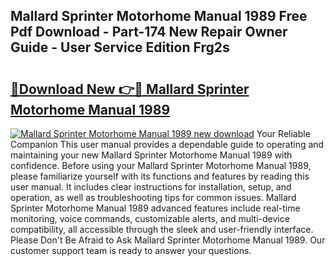 ## Mallard Sprinter Motorhome Manual 1989 Free Pdf Download - Part-174 New Repair Owner Guide - User Service Edition Frg2s

# <h2><a href="http://bc93271.oget.top/?id=Mallard+Sprinter+Motorhome+Manual+1989">🔗Download New 👉🔴 Mallard Sprinter Motorhome Manual 1989</a></h2>

[![Mallard Sprinter Motorhome Manual 1989 new download](https://i.imgur.com/5g1atiW.png)](http://bc93271.oget.top/?id=Mallard+Sprinter+Motorhome+Manual+1989)
Your Reliable Companion This user manual provides a dependable guide to operating and maintaining your new Mallard Sprinter Motorhome Manual 1989 with confidence. Before using your Mallard Sprinter Motorhome Manual 1989, please familiarize yourself with its functions and features by reading this user manual. It includes clear instructions for installation, setup, and operation, as well as troubleshooting tips for common issues. Mallard Sprinter Motorhome Manual 1989 advanced features include real-time monitoring, voice commands, customizable alerts, and multi-device compatibility, all accessible through the sleek and user-friendly interface. Please Don't Be Afraid to Ask Mallard Sprinter Motorhome Manual 1989. Our customer support team is ready to answer your questions.
